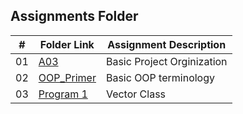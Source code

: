 ##  Assignments Folder

|   #   | Folder Link | Assignment Description |
| :---: | ----------- | ---------------------- |
|   01  |     [A03](https://github.com/theblade557/2143-OOP-Franklin/tree/main/Assignments/A03)     | Basic Project Orginization |
|   02  |     [OOP_Primer](https://github.com/theblade557/2143-OOP-Franklin/tree/main/Assignments/OOP_Primer) | Basic OOP terminology |
|   03  |     [Program 1](https://github.com/theblade557/2143-OOP-Franklin/tree/main/Assignments/P01) | Vector Class |



